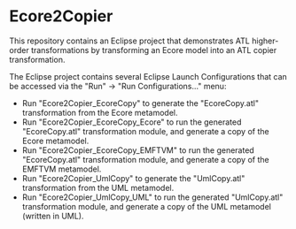 # Ecore2Copier

This repository contains an Eclipse project that demonstrates ATL higher-order transformations by transforming an Ecore model into an ATL copier transformation.

The Eclipse project contains several Eclipse Launch Configurations that can be accessed via the "Run" -> "Run Configurations..." menu:
- Run "Ecore2Copier_EcoreCopy" to generate the "EcoreCopy.atl" transformation from the Ecore metamodel.
- Run "Ecore2Copier_EcoreCopy_Ecore" to run the generated "EcoreCopy.atl" transformation module, and generate a copy of the Ecore metamodel.
- Run "Ecore2Copier_EcoreCopy_EMFTVM" to run the generated "EcoreCopy.atl" transformation module, and generate a copy of the EMFTVM metamodel.
- Run "Ecore2Copier_UmlCopy" to generate the "UmlCopy.atl" transformation from the UML metamodel.
- Run "Ecore2Copier_UmlCopy_UML" to run the generated "UmlCopy.atl" transformation module, and generate a copy of the UML metamodel (written in UML).
